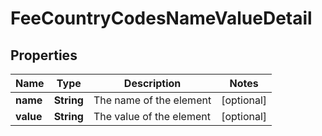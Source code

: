 

# FeeCountryCodesNameValueDetail


## Properties

| Name | Type | Description | Notes |
|------------ | ------------- | ------------- | -------------|
|**name** | **String** | The name of the element |  [optional] |
|**value** | **String** | The value of the element |  [optional] |



